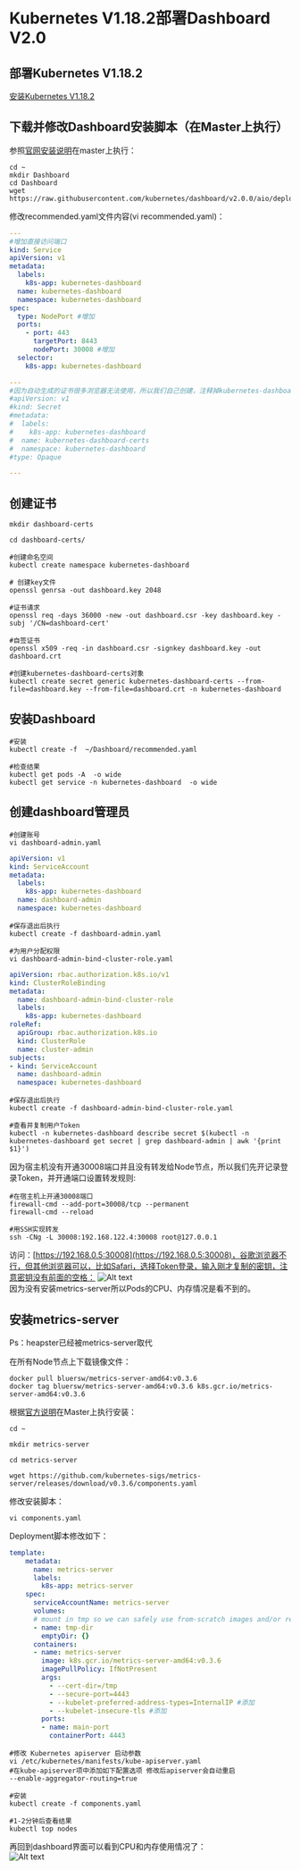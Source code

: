 # Kubernetes V1.18.2部署Dashboard V2.0

## 部署Kubernetes V1.18.2

[安装Kubernetes V1.18.2](Install-182.md)

## 下载并修改Dashboard安装脚本（在Master上执行）

参照[官网安装说明](https://github.com/kubernetes/dashboard)在master上执行：

```shell
cd ~
mkdir Dashboard
cd Dashboard
wget https://raw.githubusercontent.com/kubernetes/dashboard/v2.0.0/aio/deploy/recommended.yaml
```

修改recommended.yaml文件内容(vi recommended.yaml)：

```yaml
---
#增加直接访问端口
kind: Service
apiVersion: v1
metadata:
  labels:
    k8s-app: kubernetes-dashboard
  name: kubernetes-dashboard
  namespace: kubernetes-dashboard
spec:
  type: NodePort #增加
  ports:
    - port: 443
      targetPort: 8443
      nodePort: 30008 #增加
  selector:
    k8s-app: kubernetes-dashboard

---
#因为自动生成的证书很多浏览器无法使用，所以我们自己创建，注释掉kubernetes-dashboard-certs对象声明
#apiVersion: v1
#kind: Secret
#metadata:
#  labels:
#    k8s-app: kubernetes-dashboard
#  name: kubernetes-dashboard-certs
#  namespace: kubernetes-dashboard
#type: Opaque

---
```

## 创建证书

```shell
mkdir dashboard-certs

cd dashboard-certs/

#创建命名空间
kubectl create namespace kubernetes-dashboard

# 创建key文件
openssl genrsa -out dashboard.key 2048

#证书请求
openssl req -days 36000 -new -out dashboard.csr -key dashboard.key -subj '/CN=dashboard-cert'

#自签证书
openssl x509 -req -in dashboard.csr -signkey dashboard.key -out dashboard.crt

#创建kubernetes-dashboard-certs对象
kubectl create secret generic kubernetes-dashboard-certs --from-file=dashboard.key --from-file=dashboard.crt -n kubernetes-dashboard
```

## 安装Dashboard

```shell
#安装
kubectl create -f  ~/Dashboard/recommended.yaml

#检查结果
kubectl get pods -A  -o wide
kubectl get service -n kubernetes-dashboard  -o wide
```

## 创建dashboard管理员

```shell
#创建账号
vi dashboard-admin.yaml
```

```yaml
apiVersion: v1
kind: ServiceAccount
metadata:
  labels:
    k8s-app: kubernetes-dashboard
  name: dashboard-admin
  namespace: kubernetes-dashboard
```

```shell
#保存退出后执行
kubectl create -f dashboard-admin.yaml

#为用户分配权限
vi dashboard-admin-bind-cluster-role.yaml
```

```yaml
apiVersion: rbac.authorization.k8s.io/v1
kind: ClusterRoleBinding
metadata:
  name: dashboard-admin-bind-cluster-role
  labels:
    k8s-app: kubernetes-dashboard
roleRef:
  apiGroup: rbac.authorization.k8s.io
  kind: ClusterRole
  name: cluster-admin
subjects:
- kind: ServiceAccount
  name: dashboard-admin
  namespace: kubernetes-dashboard
```

```shell
#保存退出后执行
kubectl create -f dashboard-admin-bind-cluster-role.yaml

#查看并复制用户Token
kubectl -n kubernetes-dashboard describe secret $(kubectl -n kubernetes-dashboard get secret | grep dashboard-admin | awk '{print $1}')
```

因为宿主机没有开通30008端口并且没有转发给Node节点，所以我们先开记录登录Token，并开通端口设置转发规则:

```shell
#在宿主机上开通30008端口
firewall-cmd --add-port=30008/tcp --permanent
firewall-cmd --reload

#用SSH实现转发
ssh -CNg -L 30008:192.168.122.4:30008 root@127.0.0.1
```

访问：[https://192.168.0.5:30008](https://192.168.0.5:30008)，谷歌浏览器不行，但其他浏览器可以，比如Safari，选择Token登录，输入刚才复制的密钥，注意密钥没有前面的空格：
![Alt text](http://static.bluersw.com/images/Kubernetes/Kubernetes-Dashboard-09.png)  
因为没有安装metrics-server所以Pods的CPU、内存情况是看不到的。

## 安装metrics-server

Ps：heapster已经被metrics-server取代

在所有Node节点上下载镜像文件：

```shell
docker pull bluersw/metrics-server-amd64:v0.3.6
docker tag bluersw/metrics-server-amd64:v0.3.6 k8s.gcr.io/metrics-server-amd64:v0.3.6  
```

根据[官方说明](https://github.com/kubernetes-sigs/metrics-server)在Master上执行安装：

```shell
cd ~

mkdir metrics-server

cd metrics-server

wget https://github.com/kubernetes-sigs/metrics-server/releases/download/v0.3.6/components.yaml
```

修改安装脚本：

```shell
vi components.yaml
```

Deployment脚本修改如下：

```yaml
template:
    metadata:
      name: metrics-server
      labels:
        k8s-app: metrics-server
    spec:
      serviceAccountName: metrics-server
      volumes:
      # mount in tmp so we can safely use from-scratch images and/or read-only containers
      - name: tmp-dir
        emptyDir: {}
      containers:
      - name: metrics-server
        image: k8s.gcr.io/metrics-server-amd64:v0.3.6
        imagePullPolicy: IfNotPresent
        args:
          - --cert-dir=/tmp
          - --secure-port=4443
          - --kubelet-preferred-address-types=InternalIP #添加
          - --kubelet-insecure-tls #添加
        ports:
        - name: main-port
          containerPort: 4443
```

```shell
#修改 Kubernetes apiserver 启动参数
vi /etc/kubernetes/manifests/kube-apiserver.yaml
#在kube-apiserver项中添加如下配置选项 修改后apiserver会自动重启
--enable-aggregator-routing=true

#安装
kubectl create -f components.yaml

#1-2分钟后查看结果
kubectl top nodes
```

再回到dashboard界面可以看到CPU和内存使用情况了：  
![Alt text](http://static.bluersw.com/images/Kubernetes/Kubernetes-Dashboard-11.png)  
